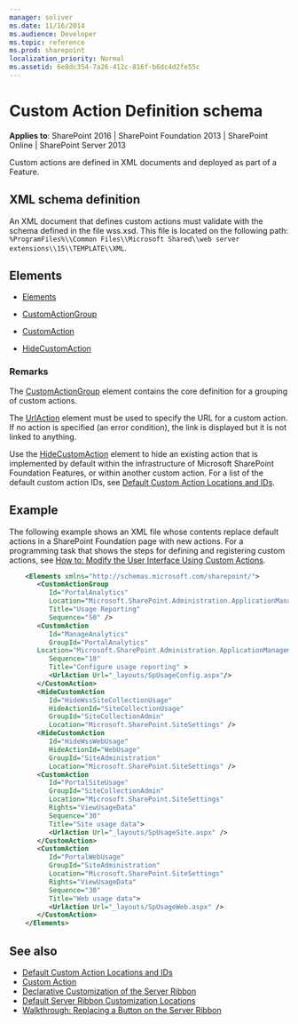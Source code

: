 ```yaml
---
manager: soliver
ms.date: 11/16/2014
ms.audience: Developer
ms.topic: reference
ms.prod: sharepoint
localization_priority: Normal
ms.assetid: 6e8dc354-7a26-412c-816f-b6dc4d2fe55c
---
```


# Custom Action Definition schema

**Applies to**: SharePoint 2016 | SharePoint Foundation 2013 | SharePoint Online | SharePoint Server 2013

Custom actions are defined in XML documents and deployed as part of a Feature.

## XML schema definition

An XML document that defines custom actions must validate with the schema defined in the file wss.xsd. This file is located on the following path: `%ProgramFiles%\\Common Files\\Microsoft Shared\\web server extensions\\15\\TEMPLATE\\XML`.

## Elements

- [Elements](elements-element-custom-action.md)

- [CustomActionGroup](customactiongroup-element-custom-action.md)

- [CustomAction](customaction-element.md)

- [HideCustomAction](hidecustomaction-element.md)

### Remarks

The [CustomActionGroup](customactiongroup-element-custom-action.md) element contains the core definition for a grouping of custom actions.

The [UrlAction](urlaction-element.md) element must be used to specify the URL for a custom action. If no action is specified (an error condition), the link is displayed but it is not linked to anything.

Use the [HideCustomAction](hidecustomaction-element.md) element to hide an existing action that is implemented by default within the infrastructure of Microsoft SharePoint Foundation Features, or within another custom action. For a list of the default custom action IDs, see [Default Custom Action Locations and IDs](default-custom-action-locations-and-ids.md).

## Example

The following example shows an XML file whose contents replace default actions in a SharePoint Foundation page with new actions. For a programming task that shows the steps for defining and registering custom actions, see [How to: Modify the User Interface Using Custom Actions](https://msdn.microsoft.com/library/b2403912-161d-408f-90ae-6b95c014d054(Office.15).aspx).

```XML 
    <Elements xmlns="http://schemas.microsoft.com/sharepoint/">
       <CustomActionGroup 
          Id="PortalAnalytics"
          Location="Microsoft.SharePoint.Administration.ApplicationManagement"
          Title="Usage Reporting"
          Sequence="50" />
       <CustomAction 
          Id="ManageAnalytics"
          GroupId="PortalAnalytics"
       Location="Microsoft.SharePoint.Administration.ApplicationManagement"
          Sequence="10" 
          Title="Configure usage reporting" >
          <UrlAction Url="_layouts/SpUsageConfig.aspx"/>
       </CustomAction>
       <HideCustomAction
          Id="HideWssSiteCollectionUsage"
          HideActionId="SiteCollectionUsage"
          GroupId="SiteCollectionAdmin"
          Location="Microsoft.SharePoint.SiteSettings" />
       <HideCustomAction
          Id="HideWssWebUsage"
          HideActionId="WebUsage"
          GroupId="SiteAdministration"
          Location="Microsoft.SharePoint.SiteSettings" />
       <CustomAction
          Id="PortalSiteUsage"
          GroupId="SiteCollectionAdmin"
          Location="Microsoft.SharePoint.SiteSettings"
          Rights="ViewUsageData"
          Sequence="30"
          Title="Site usage data">
          <UrlAction Url="_layouts/SpUsageSite.aspx" />
       </CustomAction>
       <CustomAction
          Id="PortalWebUsage"
          GroupId="SiteAdministration"
          Location="Microsoft.SharePoint.SiteSettings"
          Rights="ViewUsageData"
          Sequence="30"
          Title="Web usage data">
          <UrlAction Url="_layouts/SpUsageWeb.aspx" />
       </CustomAction>
    </Elements>
```

## See also

- [Default Custom Action Locations and IDs](default-custom-action-locations-and-ids.md)
- [Custom Action](https://msdn.microsoft.com/library/961f74b3-77c7-4e3d-ba4c-e7a13ed95b5f(Office.15).aspx)
- [Declarative Customization of the Server Ribbon](https://msdn.microsoft.com/library/520af36e-2675-4a35-a837-a95f7265bac8(Office.15).aspx)
- [Default Server Ribbon Customization Locations](https://msdn.microsoft.com/library/9ca6e4cc-9c51-4579-8f57-cf5aa59de5fd(Office.15).aspx)
- [Walkthrough: Replacing a Button on the Server Ribbon](https://msdn.microsoft.com/library/93841d22-954c-4352-b81a-0d7bbdafc247(Office.15).aspx)




 



